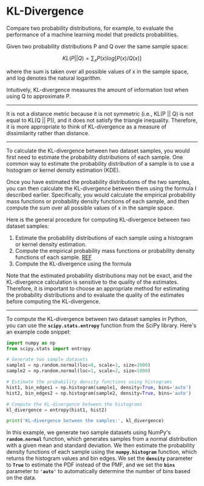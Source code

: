 # KL-Divergence

Compare two probability distributions, for example, to evaluate the performance of a machine learning model that predicts probabilities.

Given two probability distributions P and Q over the same sample space:

$$
KL(P || Q) = ∑_x P(x) log [P(x) / Q(x)]
$$

where the sum is taken over all possible values of x in the sample space, and log denotes the natural logarithm.

Intuitively, KL-divergence measures the amount of information lost when using Q to approximate P. 

---

It is not a distance metric because it is not symmetric (i.e., KL(P || Q) is not equal to KL(Q || P)), and it does not satisfy the triangle inequality. Therefore, it is more appropriate to think of KL-divergence as a measure of dissimilarity rather than distance.

---

To calculate the KL-divergence between two dataset samples, you would first need to estimate the probability distributions of each sample. One common way to estimate the probability distribution of a sample is to use a histogram or kernel density estimation (KDE).

Once you have estimated the probability distributions of the two samples, you can then calculate the KL-divergence between them using the formula I described earlier. Specifically, you would calculate the empirical probability mass functions or probability density functions of each sample, and then compute the sum over all possible values of x in the sample space.

Here is the general procedure for computing KL-divergence between two dataset samples:

1. Estimate the probability distributions of each sample using a histogram or kernel density estimation.
2. Compute the empirical probability mass functions or probability density functions of each sample. [REF](https://www.notion.so/Compute-the-empirical-probability-mass-functions-or-probability-density-functions-of-each-sample-e4837b0258bd40a791cd19299dbdeda5?pvs=21)
3. Compute the KL-divergence using the formula

Note that the estimated probability distributions may not be exact, and the KL-divergence calculation is sensitive to the quality of the estimates. Therefore, it is important to choose an appropriate method for estimating the probability distributions and to evaluate the quality of the estimates before computing the KL-divergence.

---

To compute the KL-divergence between two dataset samples in Python, you can use the **`scipy.stats.entropy`** function from the SciPy library. Here's an example code snippet:

```python
import numpy as np
from scipy.stats import entropy

# Generate two sample datasets
sample1 = np.random.normal(loc=0, scale=1, size=1000)
sample2 = np.random.normal(loc=1, scale=2, size=1000)

# Estimate the probability density functions using histograms
hist1, bin_edges1 = np.histogram(sample1, density=True, bins='auto')
hist2, bin_edges2 = np.histogram(sample2, density=True, bins='auto')

# Compute the KL-divergence between the histograms
kl_divergence = entropy(hist1, hist2)

print('KL-divergence between the samples:', kl_divergence)
```

In this example, we generate two sample datasets using NumPy's **`random.normal`** function, which generates samples from a normal distribution with a given mean and standard deviation. We then estimate the probability density functions of each sample using the **`numpy.histogram`** function, which returns the histogram values and bin edges. We set the **`density`** parameter to **`True`** to estimate the PDF instead of the PMF, and we set the **`bins`** parameter to **`'auto'`** to automatically determine the number of bins based on the data.